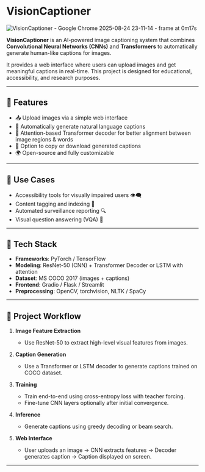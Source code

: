 # VisionCaptioner

![VisionCaptioner - Google Chrome 2025-08-24 23-11-14 - frame at 0m17s](https://github.com/user-attachments/assets/1d111363-c6e0-42a1-9d92-c46e1f4879a0)

**VisionCaptioner** is an AI-powered image captioning system that combines **Convolutional Neural Networks (CNNs)** and **Transformers** to automatically generate human-like captions for images.  

It provides a web interface where users can upload images and get meaningful captions in real-time. This project is designed for educational, accessibility, and research purposes.

---

## 🔹 Features

- 📤 Upload images via a simple web interface  
- 📝 Automatically generate natural language captions  
- 🎯 Attention-based Transformer decoder for better alignment between image regions & words  
- 💾 Option to copy or download generated captions  
- 🌍 Open-source and fully customizable  

---

## 🔹 Use Cases

- Accessibility tools for visually impaired users 👁️‍🗨️  
- Content tagging and indexing 📂  
- Automated surveillance reporting 🔍  
- Visual question answering (VQA) 🤖  

---

## 🔹 Tech Stack

- **Frameworks**: PyTorch / TensorFlow  
- **Modeling**: ResNet-50 (CNN) + Transformer Decoder or LSTM with attention  
- **Dataset**: MS COCO 2017 (images + captions)  
- **Frontend**: Gradio / Flask / Streamlit  
- **Preprocessing**: OpenCV, torchvision, NLTK / SpaCy  

---

## 🔹 Project Workflow

1. **Image Feature Extraction**  
   - Use ResNet-50 to extract high-level visual features from images.  

2. **Caption Generation**  
   - Use a Transformer or LSTM decoder to generate captions trained on COCO dataset.  

3. **Training**  
   - Train end-to-end using cross-entropy loss with teacher forcing.  
   - Fine-tune CNN layers optionally after initial convergence.  

4. **Inference**  
   - Generate captions using greedy decoding or beam search.  

5. **Web Interface**  
   - User uploads an image → CNN extracts features → Decoder generates caption → Caption displayed on screen.  

---

